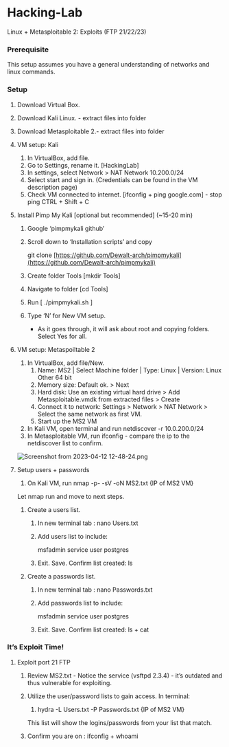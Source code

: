 # Hacking-Lab
Linux + Metasploitable 2: Exploits (FTP 21/22/23)
### Prerequisite

This setup assumes you have a general understanding of networks and linux commands. 

### Setup

1. Download Virtual Box.
2. Download Kali Linux. - extract files into folder
3. Download Metasploitable 2.- extract files into folder
4. VM setup: Kali
    1. In VirtualBox, add file. 
    2. Go to Settings, rename it. [HackingLab]
    3. In settings, select Network > NAT Network 10.200.0/24
    4. Select start and sign in. (Credentials can be found in the VM description page)
    5. Check VM connected to internet. [ifconfig + ping google.com] - stop ping CTRL + Shift + C
5. Install Pimp My Kali [optional but recommended] (~15-20 min)
    1. Google ‘pimpmykali github’
    2.  Scroll down to ‘Installation scripts’ and copy 
        
        git clone [https://github.com/Dewalt-arch/pimpmykali](https://github.com/Dewalt-arch/pimpmykali)
        
    3. Create folder Tools [mkdir Tools]
    4. Navigate to folder [cd Tools]
    5. Run [ ./pimpmykali.sh ]
    6. Type ‘N’ for New VM setup. 
        - As it goes through, it will ask about root and copying folders. Select Yes for all.
6. VM setup: Metaspoiltable 2
    1. In VirtualBox, add file/New. 
        1. Name: MS2 | Select Machine folder | Type: Linux | Version: Linux Other 64 bit
        2. Memory size: Default ok. > Next
        3. Hard disk: Use an existing virtual hard drive > Add Metasploitable.vmdk from extracted files > Create
        4. Connect it to network: Settings > Network > NAT Network > Select the same network as first VM.
        5. Start up the MS2 VM
    2. In Kali VM, open terminal and run netdiscover -r 10.0.200.0/24
    3. In Metasploitable VM, run ifconfig - compare the ip to the netdiscover list to confirm.
    
    ![Screenshot from 2023-04-12 12-48-24.png](https://s3-us-west-2.amazonaws.com/secure.notion-static.com/20cac6de-34c1-4eb0-be15-56e177f203fd/Screenshot_from_2023-04-12_12-48-24.png)
    
7. Setup users + passwords
    1. On Kali VM, run nmap -p- -sV -oN MS2.txt {IP of MS2 VM}
    
    Let nmap run and move to next steps.
    
    1. Create a users list.
        1. In new terminal tab : nano Users.txt
        2. Add users list to include: 
            
            msfadmin
            service
            user
            postgres
            
        3. Exit. Save. Confirm list created: ls
    2. Create a passwords list.
        1. In new terminal tab : nano Passwords.txt
        2. Add passwords list to include: 
            
            msfadmin
            service
            user
            postgres
            
        3. Exit. Save. Confirm list created: ls + cat

### It’s Exploit Time!

1. Exploit port 21 FTP
    1. Review MS2.txt - Notice the service (vsftpd 2.3.4) - it’s outdated and thus vulnerable for exploiting.
    2. Utilize the user/password lists to gain access. In terminal:
        1. hydra -L Users.txt -P Passwords.txt {IP of MS2 VM} 
        
        This list will show the logins/passwords from your list that match.
        
    3. Confirm you are on : ifconfig + whoami
